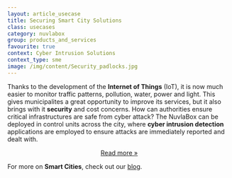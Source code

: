 ```yaml
---
layout: article_usecase
title: Securing Smart City Solutions
class: usecases
category: nuvlabox
group: products_and_services
favourite: true
context: Cyber Intrusion Solutions
context_type: sme
image: /img/content/Security_padlocks.jpg
---
```


Thanks to the development of the **Internet of Things** (IoT), it is now much easier to monitor traffic patterns, pollution, water, power and light. This gives municipalites a great opportunity to improve its services, but it also brings with it **security** and cost concerns. How can authorities ensure critical infrastructures are safe from cyber attack? The NuvlaBox can be deployed in control units across the city, where **cyber intrusion detection** applications are employed to ensure attacks are immediately reported and dealt with. 

<center>
  <p><a href="http://media.sixsq.com/cyber-protection-for-critical-infrastructures" class="btn btn-primary btn-lg" role="button">Read more &raquo;</a></p>
</center>

For more on **Smart Cities**, check out our [blog](http://media.sixsq.com/blog/what-is-a-smart-city).
